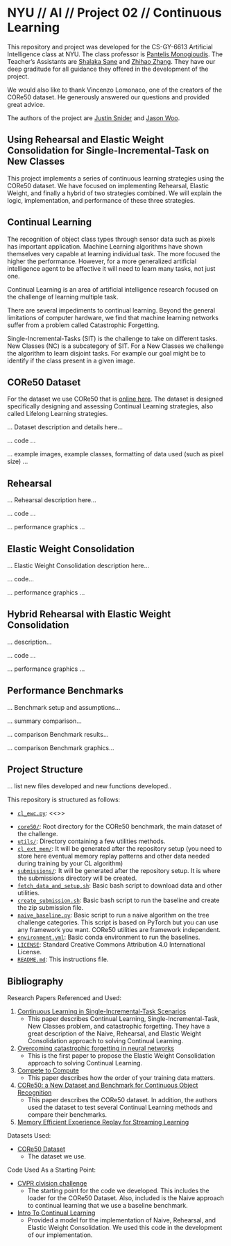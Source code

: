 # NYU // AI // Project 02 // Continuous Learning
This repository and project was developed for the CS-GY-6613 Artificial Intelligence class at NYU. The class professor is [Pantelis Monogioudis]( https://github.com/pantelis). The Teacher’s Assistants are [Shalaka Sane]( https://github.com/Shalaka07) and [Zhihao Zhang](https://github.com/zzyrd). They have our deep graditude for all guidance they offered in the development of the project. 

We would also like to thank Vincenzo Lomonaco, one of the creators of the CORe50 dataset. He generously answered our questions and provided great advice. 

The authors of the project are [Justin Snider](https://github.com/aobject) and [Jason Woo](https://github.com/jawooson).

## Using Rehearsal and Elastic Weight Consolidation for Single-Incremental-Task on New Classes
This project implements a series of continuous learning strategies using the CORe50 dataset. We have focused on implementing Rehearsal, Elastic Weight, and finally a hybrid of two strategies combined. We will explain the logic, implementation, and performance of these three strategies. 

## Continual Learning

The recognition of object class types through sensor data such as pixels has important application. Machine Learning algorithms have shown themselves very capable at learning individual task. The more focused the higher the performance. However, for a more generalized artificial intelligence agent to be affective it will need to learn many tasks, not just one.

Continual Learning is an area of artificial intelligence research focused on the challenge of learning multiple task.

There are several impediments to continual learning. Beyond the general limitations of computer hardware, we find that machine learning networks suffer from a problem called Catastrophic Forgetting.

Single-Incremental-Tasks (SIT) is the challenge to take on different tasks. New Classes (NC) is a subcategory of SIT. For a New Classes we challenge the algorithm to learn disjoint tasks. For example our goal might be to identify if the class present in a given image.

## CORe50 Dataset

For the dataset we use CORe50 that is [online here]( https://vlomonaco.github.io/core50/). The dataset is designed specifically designing and assessing Continual Learning strategies, also called Lifelong Learning strategies.  

... Dataset description and details here... 

... code ... 

... example images, example classes, formatting of data used (such as pixel size) ... 

## Rehearsal

... Rehearsal description here... 

... code ... 

... performance graphics ... 

## Elastic Weight Consolidation

... Elastic Weight Consolidation description here... 

... code... 

... performance graphics ... 

## Hybrid Rehearsal with Elastic Weight Consolidation

... description... 

... code ... 

... performance graphics ... 

## Performance Benchmarks

... Benchmark setup and assumptions... 

... summary comparison... 

... comparison Benchmark results...

... comparison Benchmark graphics... 

## Project Structure

... list new files developed and new functions developed.. 

This repository is structured as follows:

* [`cl_ewc.py`](cl_ewc.py): <<<ALL NEW FILES AND DESC HERE>>>

- [`core50/`](core50): Root directory for the CORe50  benchmark, the main dataset of the challenge.
- [`utils/`](core): Directory containing a few utilities methods.
- [`cl_ext_mem/`](cl_ext_mem): It will be generated after the repository setup (you need to store here eventual 
memory replay patterns and other data needed during training by your CL algorithm)  
- [`submissions/`](submissions): It will be generated after the repository setup. It is where the submissions directory
will be created.
- [`fetch_data_and_setup.sh`](fetch_data_and_setup.sh): Basic bash script to download data and other utilities.
- [`create_submission.sh`](create_submission.sh): Basic bash script to run the baseline and create the zip submission
file.
- [`naive_baseline.py`](naive_baseline.py): Basic script to run a naive algorithm on the tree challenge categories. 
This script is based on PyTorch but you can use any framework you want. CORe50 utilities are framework independent.
- [`environment.yml`](environment.yml): Basic conda environment to run the baselines.
- [`LICENSE`](LICENSE): Standard Creative Commons Attribution 4.0 International License.
- [`README.md`](README.md): This instructions file.

## Bibliography

Research Papers Referenced and Used:
1. [Continuous Learning in Single-Incremental-Task Scenarios](https://arxiv.org/abs/1806.08568)
	* This paper describes Continual Learning, Single-Incremental-Task, New Classes problem, and catastrophic forgetting. They have a great description of the Naive, Rehearsal, and Elastic Weight Consolidation approach to solving Continual Learning. 
2. [Overcoming catastrophic forgetting in neural networks](https://arxiv.org/abs/1612.00796)
	* This is the first paper to propose the Elastic Weight Consolidation approach to solving Continual Learning. 
3. [Compete to Compute](https://papers.nips.cc/paper/5059-compete-to-compute)
	* This paper describes how the order of your training data matters. 
4. [CORe50: a New Dataset and Benchmark for Continuous Object Recognition](http://proceedings.mlr.press/v78/lomonaco17a/lomonaco17a.pdf)
	* This paper describes the CORe50 dataset. In addition, the authors used the dataset to test several Continual Learning methods and compare their benchmarks. 
5. [Memory Efficient Experience Replay for Streaming Learning](https://arxiv.org/abs/1809.05922)


Datasets Used:  
* [CORe50 Dataset](https://vlomonaco.github.io/core50/)
	* The dataset we use. 

Code Used As a Starting Point: 
* [CVPR clvision challenge](https://github.com/vlomonaco/cvpr_clvision_challenge)
	* The starting point for the code we developed. This includes the loader for the CORe50 Dataset. Also, included is the Naive approach to continual learning that we use a baseline benchmark. 
* [Intro To Continual Learning](https://github.com/ContinualAI/colab/blob/master/notebooks/intro_to_continual_learning.ipynb)
	* Provided a model for the implementation of Naive, Rehearsal, and Elastic Weight Consolidation. We used this code in the development of our implementation. 
<!--stackedit_data:
eyJoaXN0b3J5IjpbLTg0ODMxNDA0MSwyMTMwOTA3NTAsLTE4MT
kwOTE1NjAsLTMxNDU5NDczNSw0NjY5Mjg1ODAsLTg5MTM2NzE5
OSwxNzMyODAxMDM1LDMxNzA2MTA3OSwxMTUwNzg3NDYsLTEwOT
Q1MTY0M119
-->